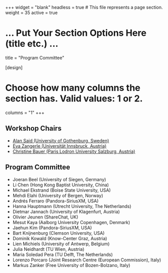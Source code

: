 +++
widget = "blank"
headless = true  # This file represents a page section.
weight = 35 
active = true

# ... Put Your Section Options Here (title etc.) ...
title = "Program Committee"

[design]
  # Choose how many columns the section has. Valid values: 1 or 2.
  columns = "1"
+++

<h2>Workshop Chairs</h2>
  
* [Alan Said (University of Gothenburg, Sweden)](http://alansaid.com)
* [Eva Zangerle (Universität Innsbruck, Austria)](http://evazangerle.at) 
* [Christine Bauer (Paris Lodron University Salzburg, Austria)](https://christinebauer.eu/)

<h2>Program Committee</h2>

* Joeran Beel (University of Siegen, Germany)
* Li Chen (Hong Kong Baptist University, China)
* Michael Ekstrand (Boise State University, USA)
* Mehdi Elahi (University of Bergen, Norway)
* Andrés Ferraro (Pandora-SiriusXM, USA)
* Hanna Hauptmann (Utrecht University, The Netherlands)
* Dietmar Jannach (University of Klagenfurt, Austria)
* Olivier Jeunen (ShareChat, UK)
* Mesut Kaya (Aalborg University Copenhagen, Denmark)
* Jaehun Kim (Pandora-SiriusXM, USA)
* Bart Knijnenburg (Clemson University, USA)
* Dominik Kowald (Know-Center Graz, Austria)
* Lien Michiels (University of Antwerp, Belgium)
* Julia Neidhardt (TU Wien, Austria)
* Maria Soledad Pera (TU Delft, The Netherlands)
* Lorenzo Porcaro (Joint Research Centre (European Commission), Italy)
* Markus Zanker (Free University of Bozen-Bolzano, Italy)

<!--* Linus W. Dietz (Technical University of Munich, Germany)
# * Alejandro Bellogin (Universidad Autónoma de Madrid, Spain)
# * Toine Bogers (Aalborg University Copenhagen, Denmark)
# * Paolo Cremonesi (Politecnico di Milano, Italy)
# * Amra Delić (University of Sarajevo, Bosnia and Herzegovina)
# * Bruce Ferwerda (Jönköping University, Sweden)
# * Manel Slokom (TU Delft, The Netherlands)
# * Marko Tkalčič (University of Primorska, Slovenia)
# * Martijn C. Willemsen (Eindhoven University of Technology, The Netherlands)
* Maurizio Ferrari Dacrema (Politecnico di Milano, Italy)
* Pigi Kouki (Relational AI)
* Sandy Maniolos (Delft University of Technology, The Netherlands)
* Ashlee Milton (Boise State University, USA)
* Jessie Smith (University of Colorado, Boulder, USA)
-->
                                                                                                                                                                 
